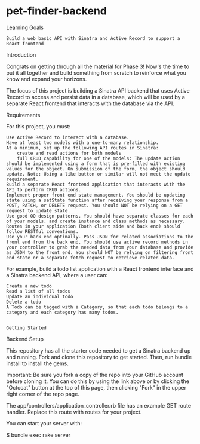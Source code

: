 # pet-finder-backend

Learning Goals

    Build a web basic API with Sinatra and Active Record to support a React frontend


Introduction

Congrats on getting through all the material for Phase 3! Now's the time to put it all together and build something from scratch to reinforce what you know and expand your horizons.

The focus of this project is building a Sinatra API backend that uses Active Record to access and persist data in a database, which will be used by a separate React frontend that interacts with the database via the API.


Requirements

For this project, you must:

    Use Active Record to interact with a database.
    Have at least two models with a one-to-many relationship.
    At a minimum, set up the following API routes in Sinatra:
        create and read actions for both models
        full CRUD capability for one of the models: The update action should be implemented using a form that is pre-filled with existing values for the object. On submission of the form, the object should update. Note: Using a like button or similar will not meet the update requirement.
    Build a separate React frontend application that interacts with the API to perform CRUD actions.
    Implement proper front end state management. You should be updating state using a setState function after receiving your response from a POST, PATCH, or DELETE request. You should NOT be relying on a GET request to update state.
    Use good OO design patterns. You should have separate classes for each of your models, and create instance and class methods as necessary.
    Routes in your application (both client side and back end) should follow RESTful conventions.
    Use your back end optimally. Pass JSON for related associations to the front end from the back end. You should use active record methods in your controller to grab the needed data from your database and provide as JSON to the front end. You should NOT be relying on filtering front end state or a separate fetch request to retrieve related data.

For example, build a todo list application with a React frontend interface and a Sinatra backend API, where a user can:

    Create a new todo
    Read a list of all todos
    Update an individual todo
    Delete a todo
    A Todo can be tagged with a Category, so that each todo belongs to a category and each category has many todos.
    
    
    Getting Started
    

Backend Setup

This repository has all the starter code needed to get a Sinatra backend up and running. Fork and clone this repository to get started. Then, run bundle install to install the gems.

Important: Be sure you fork a copy of the repo into your GitHub account before cloning it. You can do this by using the link above or by clicking the "Octocat" button at the top of this page, then clicking "Fork" in the upper right corner of the repo page.

The app/controllers/application_controller.rb file has an example GET route handler. Replace this route with routes for your project.

You can start your server with:

$ bundle exec rake server
